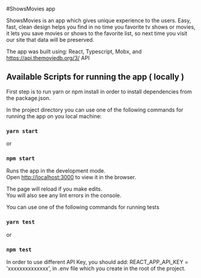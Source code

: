 #ShowsMovies app

ShowsMovies is an app which gives unique experience to the users. Easy, fast, clean design helps you find in no time you favorite tv shows or movies, it lets you save movies or shows to the favorite list, so next time you visit our site that data will be preserved.

The app was built using:
React, Typescript, Mobx, and https://api.themoviedb.org/3/ API

## Available Scripts for running the app ( locally )

First step is to run yarn or npm install in order to install dependencies from the package.json.

In the project directory you can use one of the following commands for running the app on you local machine:

### `yarn start`

or

### `npm start`

Runs the app in the development mode.\
Open [http://localhost:3000](http://localhost:3000) to view it in the browser.

The page will reload if you make edits.\
You will also see any lint errors in the console.

You can use one of the following commands for running tests

### `yarn test`

or

### `npm test`


In order to use different API Key, you should add: 
REACT_APP_API_KEY = 'xxxxxxxxxxxxxx', 
in .env file which you create in the root of the project.

